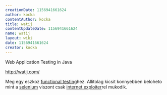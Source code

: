 ```yaml
---
creationDate: 1156941661624 
author: kocka 
contentAuthor: kocka 
title: watij 
contentUpdateDate: 1156941661624 
name: watij 
layout: wiki 
date: 1156941661624 
creator: kocka 
---
```

Web Application Testing in Java

http://watij.com/

Meg egy eszkoz [functional testing](functional%20testing.html)hez. Allitolag kicsit konnyebben beloheto mint a [selenium](selenium.html) viszont csak [internet exploiter](Internet%20Exploiter.html)rel mukodik.
